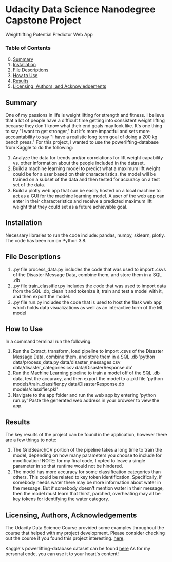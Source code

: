 # Udacity Data Science Nanodegree Capstone Project
Weightlifting Potential Predictor Web App
 
### Table of Contents

0. [Summary](#summary)
1. [Installation](#installation)
2. [File Descriptions](#files)
3. [How to Use](#use)
4. [Results](#results)
5. [Licensing, Authors, and Acknowledgements](#licensing)

## Summary <a name="summary"></a>

One of my passions in life is weight lifting for strength and fitness.
I believe that a lot of people have a difficult time getting into consistent weight lifting because they don't know what their end goals may look like.
It's one thing to say "I want to get stronger," but it's more impactful and sets more accountability to say "I have a realistic long term goal of doing a 200 kg bench press."
For this project, I wanted to use the powerlifting-database from Kaggle to do the following:

1. Analyze the data for trends and/or correlations for lift weight capability vs. other information about the people included in the dataset.
2. Build a machine learning model to predict what a maximum lift weight could be for a user based on their characteristics. the model will be trained on a subset of the data and then tested for accuracy on a test set of the data.
3. Build a plotly web app that can be easily hosted on a local machine to act as a GUI for the machine learning model. A user of the web app can enter in their characteristics and receive a predicted maximum lift weight that they could set as a future achievable goal.

## Installation <a name="installation"></a>

Necessary libraries to run the code include: pandas, numpy, sklearn, plotly.  The code has been run on Python 3.8.

## File Descriptions <a name="files"></a>

1) .py file process_data.py includes the code that was used to import .csvs of the Disaster Message Data, combine them, and store them in a SQL .db
2) .py file train_classifier.py includes the code that was used to import data from the SQL .db, clean it and tokenize it, train and test a model with it, and then export the  model.
3) .py file run.py includes the code that is used to host the flask web app which holds data visualizations as well as an interactive form of the ML model


## How to Use <a name="use"></a>

In a command terminal run the following:
1) Run the Extract, transform, load pipeline to import .csvs of the Disaster Message Data, combine them, and store them in a SQL .db
    'python data/process_data.py data/disaster_messages.csv data/disaster_categories.csv data/DisasterResponse.db'
2) Run the Machine Learning pipeline to train a model off of the SQL .db data, test the accuracy, and then export the model to a .pkl file
     'python models/train_classifier.py data/DisasterResponse.db models/classifier.pkl'
3) Navigate to the app folder and run the web app by entering 'python run.py'
    Paste the generated web address in your browser to view the app.

## Results<a name="results"></a>

The key results of the project can be found in the application, however there are a few things to note:
1) The GridSearchCV portion of the pipeline takes a long time to train the model, depending on how many parameters you choose to include for modification!
    NOTE: for my final code, I opted to leave a single parameter in so that runtime would not be hindered. 
2) The model has more accuracy for some classification categories than others. This could be related to key token identification.
    Specifically, if somebody needs water there may be more information about water in the message.
    But if somebody doesn't mention water in their message, then the model must learn that thirst, parched, overheating may all be key tokens for identifying the water category.

## Licensing, Authors, Acknowledgements<a name="licensing"></a>

The Udacity Data Science Course provided some examples throughout the course that helped with my project development. Please consider checking out the course if you found this project interesting. [here](https://www.udacity.com/courses/all?utm_source=gsem_brand&utm_medium=ads_r&utm_campaign=747168232_c_individuals&utm_term=126315200811&utm_keyword=udacity_e&gclid=CjwKCAjw586hBhBrEiwAQYEnHVqnxwSRVfaDb53lwF5Fa3Jx1xeR7nfh3ZokP82uTh0IFPzLBeHE0RoC5RsQAvD_BwE).

Kaggle's powerlifting-database dataset can be found [here](https://www.kaggle.com/datasets/dansbecker/powerlifting-database)
As for my personal code, you can use it to your heart's content!